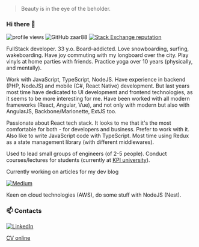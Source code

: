 > Beauty is in the eye of the beholder.

### Hi there 👋

![profile views](https://komarev.com/ghpvc/?username=zaar88&color=blue)
![GitHub zaar88](https://img.shields.io/github/followers/zaar88?label=follow&style=social)
[![Stack Exchange reputation](https://img.shields.io/stackexchange/stackoverflow/r/3659811?color=rgb%28244%2C%20130%2C%2037%29&label=StackOverflow&style=flat)](https://stackoverflow.com/users/3659811/zakhar-gulchak)

FullStack developer. 33 y.o.
Board-addicted. Love snowboarding, surfing, wakeboarding. Have joy commuting with my longboard over the city. Play vinyls at home parties with friends.
Practice yoga over 10 years (physically, and mentally).

Work with JavaScript, TypeScript, NodeJS. Have experience in backend (PHP, NodeJS) and mobile (C#, React Native) development. But last years most time have dedicated to UI development and frontend technologies, as it seems to be more interesting for me.
Have been worked with all modern frameworks (React, Angular, Vue), and not only with modern but also with AngularJS, Backbone/Marionette, ExtJS too.

Passionate about React tech stack. It looks to me that it's the most comfortable for both - for developers and business. Prefer to work with it.
Also like to write JavaScript code with TypeScript. Most time using Redux as a state management library (with different middlewares).

Used to lead small groups of engineers (of 2-5 people). Conduct courses/lectures for students (currently at [KPI university](https://kpi.ua/en)).

Currently working on articles for my dev blog

[![Medium](https://img.shields.io/badge/Medium-12100E?style=for-the-badge&logo=small&logoColor=white)](https://zaar88.dev)

Keen on cloud technologies (AWS), do some stuff with NodeJS (Nest).


### 📫 Contacts

[![LinkedIn](https://img.shields.io/badge/LinkedIn-0077B5?style=for-the-badge&logo=linkedin&logoColor=white)](https://linkedin.com/in/gulchak-zakhar)



[CV online](https://zaar88.github.io/)

<!--
- 🌱 I’m currently learning ...
- 👯 I’m looking to collaborate on ...
- 🤔 I’m looking for help with ...
- 💬 Ask me about ...
- 📫 How to reach me: ...
- 😄 Pronouns: ...
- ⚡ Fun fact: ...
-->
